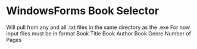 # WindowsForms Book Selector
Will pull from any and all .txt files in the same directory as the .exe
For now input files must be in format
Book Title
Book Author
Book Genre
Number of Pages
